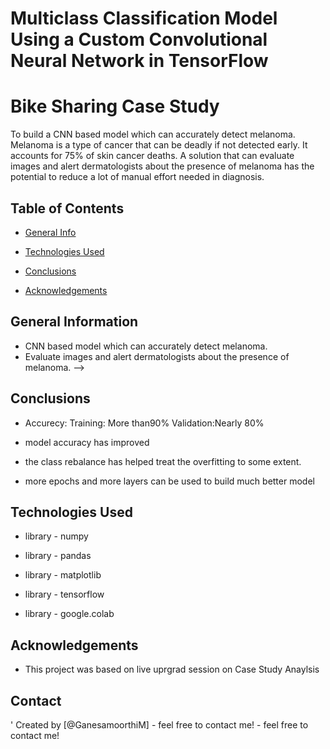 
# Multiclass Classification Model Using a Custom Convolutional Neural Network in TensorFlow 

# Bike Sharing Case Study

To build a CNN based model which can accurately detect melanoma. Melanoma is a type of cancer that can be deadly if not detected early. It accounts for 75% of skin cancer deaths. A solution that can evaluate images and alert dermatologists about the presence of melanoma has the potential to reduce a lot of manual effort needed in diagnosis.





## Table of Contents

* [General Info](#general-information)
* [Technologies Used](#technologies-used)

* [Conclusions](#conclusions)

* [Acknowledgements](#acknowledgements)



<!-- You can include any other section that is pertinent to your problem -->


## General Information

- CNN based model which can accurately detect melanoma.
- Evaluate images and alert dermatologists about the presence of melanoma. -->

## Conclusions

- Accurecy: Training: More than90% Validation:Nearly 80%

- model accuracy has improved

- the class rebalance has helped treat the overfitting to some extent.

- more epochs and more layers can be used to build much better model
<!-- You don't have to answer all the questions - just the ones relevant to your project. -->



## Technologies Used

- library - numpy

- library - pandas
- library - matplotlib
- library - tensorflow
- library - google.colab


<!-- As the libraries versions keep on changing, it is recommended to mention the version of library used in this project -->



## Acknowledgements

- This project was based on live uprgrad session on Case Study Anaylsis



## Contact
'
Created by [@GanesamoorthiM] - feel free to contact me! - feel free to contact me!


<!-- Optional -->
<!-- ## License -->
<!-- This project is open source and available under the [... License](). -->

<!-- You don't have to include all sections - just the one's relevant to your project -->
